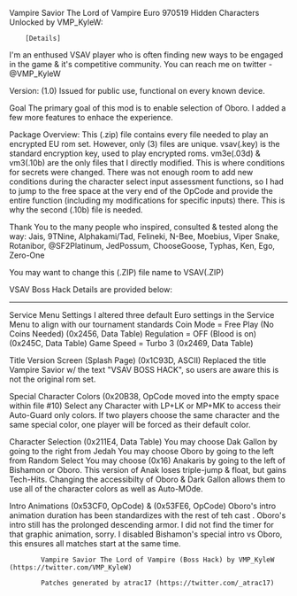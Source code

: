 Vampire Savior The Lord of Vampire Euro 970519 Hidden Characters Unlocked by VMP_KyleW:

        [Details]

I'm an enthused VSAV player who is often finding new ways to be engaged in the game & it's competitive community. You can reach me on twitter - @VMP_KyleW 

Version: (1.0) Issued for public use, functional on every known device.

Goal
The primary goal of this mod is to enable selection of Oboro. I added a few more features to enhace the experience. 

Package Overview:
This (.zip) file contains every file needed to play an encrypted EU rom set. However, only (3) files are unique.
vsav(.key) is the standard encryption key, used to play encrypted roms.
vm3e(.03d) & vm3(.10b) are the only files that I directly modified. This is where conditions for secrets were changed. There was not enough room to add new conditions during the character select input assessment functions, so I had to jump to the free space at the very end of the OpCode and provide the entire function (including my modifications for specific inputs) there. This is why the second (.10b) file is needed.

Thank You to the many people who inspired, consulted & tested along the way: Jais, 9TNine, Alphakami/Tad, Felineki, N-Bee, Moebius, Viper Snake, Rotanibor, @SF2Platinum, JedPossum, ChooseGoose, Typhas, Ken, Ego, Zero-One

You may want to change this (.ZIP) file name to VSAV(.ZIP)

VSAV Boss Hack Details are provided below:
_________________________________________________

Service Menu Settings
I altered three default Euro settings in the Service Menu to align with our tournament standards
Coin Mode = Free Play (No Coins Needed) (0x2456, Data Table)
Regulation = OFF (Blood is on) (0x245C, Data Table)
Game Speed = Turbo 3 (0x2469, Data Table)

Title Version Screen (Splash Page) (0x1C93D, ASCII)
Replaced the title Vampire Savior w/ the text "VSAV BOSS HACK", so users are aware this is not the original rom set. 

Special Character Colors (0x20B38, OpCode moved into the empty space within file #10)
Select any Character with LP+LK or MP+MK to access their Auto-Guard only colors. If two players choose the same character and the same special color, one player will be forced as their default color.

Character Selection (0x211E4, Data Table)
You may choose Dak Gallon by going to the right from Jedah
You may choose Oboro by going to the left from Random Select
You may choose (0x16) Anakaris by going to the left of Bishamon or Oboro. This version of Anak loses triple-jump & float, but gains Tech-Hits.
Changing the accessibilty of Oboro & Dark Gallon allows them to use all of the character colors as well as Auto-MOde.

Intro Animations (0x53CF0, OpCode) & (0x53FE6, OpCode)
Oboro's intro animation duration has been standardizes with the rest of teh cast . Oboro's intro still has the prolonged descending armor. I did not find the timer for that graphic animation, sorry.
I disabled Bishamon's special intro vs Oboro, this ensures all matches start at the same time.

            Vampire Savior The Lord of Vampire (Boss Hack) by VMP_KyleW (https://twitter.com/VMP_KyleW)

            Patches generated by atrac17 (https://twitter.com/_atrac17)
